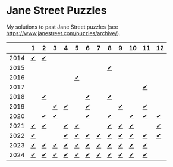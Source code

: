 # Jane Street Puzzles

My solutions to past Jane Street puzzles (see https://www.janestreet.com/puzzles/archive/).

|      |  1 |  2 |  3 |  4 |  5 |  6 |  7 |  8 |  9 | 10 | 11 | 12 |
|------|----|----|----|----|----|----|----|----|----|----|----|----|
| 2014 | [✔](https://github.com/miguelbper/jane-street-puzzles/blob/main/2014/2014-01-sum-of-squares.py) | [✔](https://github.com/miguelbper/jane-street-puzzles/blob/main/2014/2014-02-hooks.py) |  |  |  |  |  |  |  |  |  |  |
| 2015 |  |  |  |  |  |  |  | [✔](https://github.com/miguelbper/jane-street-puzzles/blob/main/2015/2015-08-number-cross-2.py) |  |  |  |  |
| 2016 |  |  |  |  | [✔](https://github.com/miguelbper/jane-street-puzzles/blob/main/2016/2016-05-hooks-2.py) |  |  |  |  |  |  |  |
| 2017 |  |  |  |  |  |  |  |  |  |  | [✔](https://github.com/miguelbper/jane-street-puzzles/blob/main/2017/2017-11-block-party.py) |  |
| 2018 |  | [✔](https://github.com/miguelbper/jane-street-puzzles/blob/main/2018/2018-02-hooks-3.py) |  |  |  | [✔](https://github.com/miguelbper/jane-street-puzzles/blob/main/2018/2018-06-twenty-four-seven.py) |  | [✔](https://github.com/miguelbper/jane-street-puzzles/blob/main/2018/2018-08-hooks-4.py) |  |  |  |  |
| 2019 |  |  | [✔](https://github.com/miguelbper/jane-street-puzzles/blob/main/2019/2019-03-twenty-four-seven-2-by-2.py) | [✔](https://github.com/miguelbper/jane-street-puzzles/blob/main/2019/2019-04-remote-sudoku.py) |  | [✔](https://github.com/miguelbper/jane-street-puzzles/blob/main/2019/2019-06-hooks-5.py) |  |  | [✔](https://github.com/miguelbper/jane-street-puzzles/blob/main/2019/2019-09-block-party-3.py) |  | [✔](https://github.com/miguelbper/jane-street-puzzles/blob/main/2019/2019-11-hooks-6.py) |  |
| 2020 |  | [✔](https://github.com/miguelbper/jane-street-puzzles/blob/main/2020/2020-02-single-cross.py) | [✔](https://github.com/miguelbper/jane-street-puzzles/blob/main/2020/2020-03-no-puzzle-placeholder.py) |  |  | [✔](https://github.com/miguelbper/jane-street-puzzles/blob/main/2020/2020-06-circle-time.py) |  | [✔](https://github.com/miguelbper/jane-street-puzzles/blob/main/2020/2020-08-study-and-ponder.py) |  | [✔](https://github.com/miguelbper/jane-street-puzzles/blob/main/2020/2020-10-candy-collectors.py) | [✔](https://github.com/miguelbper/jane-street-puzzles/blob/main/2020/2020-11-no-puzzle-placeholder.py) | [✔](https://github.com/miguelbper/jane-street-puzzles/blob/main/2020/2020-12-twenty-four-seven-2-by-2-2.py) |
| 2021 | [✔](https://github.com/miguelbper/jane-street-puzzles/blob/main/2021/2021-01-figurine-figuring.py) | [✔](https://github.com/miguelbper/jane-street-puzzles/blob/main/2021/2021-02-hooks-7.py) |  | [✔](https://github.com/miguelbper/jane-street-puzzles/blob/main/2021/2021-04-bracketology-101.py) | [✔](https://github.com/miguelbper/jane-street-puzzles/blob/main/2021/2021-05-past-tens.py) |  |  | [✔](https://github.com/miguelbper/jane-street-puzzles/blob/main/2021/2021-08-robot-tug-of-war.py) | [✔](https://github.com/miguelbper/jane-street-puzzles/blob/main/2021/2021-09-knight-moves-4.py) | [✔](https://github.com/miguelbper/jane-street-puzzles/blob/main/2021/2021-10-robot-swimming-trials.py) |  | [✔](https://github.com/miguelbper/jane-street-puzzles/blob/main/2021/2021-12-robot-archery.py) |
| 2022 | [✔](https://github.com/miguelbper/jane-street-puzzles/blob/main/2022/2022-01-hooks-8.py) |  |  | [✔](https://github.com/miguelbper/jane-street-puzzles/blob/main/2022/2022-04-almost-magic.py) | [✔](https://github.com/miguelbper/jane-street-puzzles/blob/main/2022/2022-05-robot-updated-swimming-trials.py) | [✔](https://github.com/miguelbper/jane-street-puzzles/blob/main/2022/2022-06-block-party-4.py) | [✔](https://github.com/miguelbper/jane-street-puzzles/blob/main/2022/2022-07-andys-morning-stroll.py) | [✔](https://github.com/miguelbper/jane-street-puzzles/blob/main/2022/2022-08-new-york-minute.py) | [✔](https://github.com/miguelbper/jane-street-puzzles/blob/main/2022/2022-09-pair-dance-2.py) | [✔](https://github.com/miguelbper/jane-street-puzzles/blob/main/2022/2022-10-the-marshy-mess.py) | [✔](https://github.com/miguelbper/jane-street-puzzles/blob/main/2022/2022-11-pent-up-frustration-2.py) | [✔](https://github.com/miguelbper/jane-street-puzzles/blob/main/2022/2022-12-die-agony.py) |
| 2023 | [✔](https://github.com/miguelbper/jane-street-puzzles/blob/main/2023/2023-01-lesses-more.py) | [✔](https://github.com/miguelbper/jane-street-puzzles/blob/main/2023/2023-02-twenty-four-seven-four-in-one.py) | [✔](https://github.com/miguelbper/jane-street-puzzles/blob/main/2023/2023-03-robot-long-jump.py) | [✔](https://github.com/miguelbper/jane-street-puzzles/blob/main/2023/2023-04-arc-edge-acreage.py) | [✔](https://github.com/miguelbper/jane-street-puzzles/blob/main/2023/2023-05-game-night.py) | [✔](https://github.com/miguelbper/jane-street-puzzles/blob/main/2023/2023-06-hooks-9.py) | [✔](https://github.com/miguelbper/jane-street-puzzles/blob/main/2023/2023-07-choco-banana.py) | [✔](https://github.com/miguelbper/jane-street-puzzles/blob/main/2023/2023-08-single-cross-2.py) | [✔](https://github.com/miguelbper/jane-street-puzzles/blob/main/2023/2023-09-getting-from-a-to-b.py) | [✔](https://github.com/miguelbper/jane-street-puzzles/blob/main/2023/2023-10-a-weird-tour.py) | [✔](https://github.com/miguelbper/jane-street-puzzles/blob/main/2023/2023-11-knight-moves-5.py) |  |
| 2024 | [✔](https://github.com/miguelbper/jane-street-puzzles/blob/main/2024/2024-01-some-f-squares.py) | [✔](https://github.com/miguelbper/jane-street-puzzles/blob/main/2024/2024-02-some-off-squares.py) | [✔](https://github.com/miguelbper/jane-street-puzzles/blob/main/2024/2024-03-hooks-10.py) | [✔](https://github.com/miguelbper/jane-street-puzzles/blob/main/2024/2024-04-robot-capture-the-flag.py) | [✔](https://github.com/miguelbper/jane-street-puzzles/blob/main/2024/2024-05-number-cross-4.py) | [✔](https://github.com/miguelbper/jane-street-puzzles/blob/main/2024/2024-06-altered-state.py) | [✔](https://github.com/miguelbper/jane-street-puzzles/blob/main/2024/2024-07-more-happy-returns.py) | [✔](https://github.com/miguelbper/jane-street-puzzles/blob/main/2024/2024-08-tree-edge-triage.py) | [✔](https://github.com/miguelbper/jane-street-puzzles/blob/main/2024/2024-09-fences-2.py) | [✔](https://github.com/miguelbper/jane-street-puzzles/blob/main/2024/2024-10-knight-moves-6.py) | [✔](https://github.com/miguelbper/jane-street-puzzles/blob/main/2024/2024-11-beside-the-point.py) |  |
